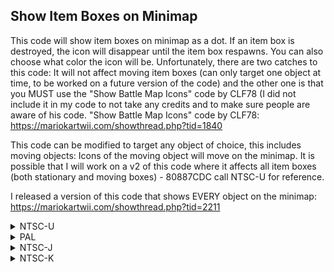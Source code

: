 ## Show Item Boxes on Minimap

This code will show item boxes on minimap as a dot. If an item box is destroyed, the icon will disappear until the item box respawns. You can also choose what color the icon will be. Unfortunately, there are two catches to this code: It will not affect moving item boxes (can only target one object at time, to be worked on a future version of the code) and the other one is that you MUST use the "Show Battle Map Icons" code by CLF78 (I did not include it in my code to not take any credits and to make sure people are aware of his code. "Show Battle Map Icons" code by CLF78: https://mariokartwii.com/showthread.php?tid=1840

This code can be modified to target any object of choice, this includes moving objects: Icons of the moving object will move on the minimap. It is possible that I will work on a v2 of this code where it affects all item boxes (both stationary and moving boxes) - 80887CDC call NTSC-U for reference.

I released a version of this code that shows EVERY object on the minimap: https://mariokartwii.com/showthread.php?tid=2211

<details>
<summary>NTSC-U</summary>

```powerpc
0405E0A8 48000020
```
</details>

<details>
<summary>PAL</summary>

```powerpc
0405E0A8 48000020
```
</details>

<details>
<summary>NTSC-J</summary>

```powerpc
0405E0A8 48000020
```
</details>

<details>
<summary>NTSC-K</summary>

```powerpc
0405E0A8 48000020
```
</details>